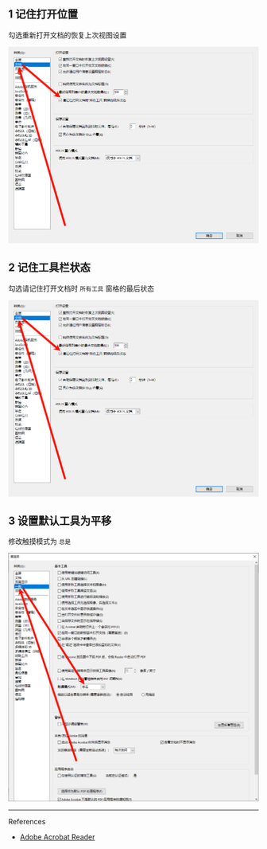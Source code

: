 ## 1 记住打开位置

勾选重新打开文档的恢复上次视图设置

![勾选请记住打开文档时 `所有工具` 窗格的最后状态](./../../../images/Issues%20of%20Adobe%20Acrobat%20Reader/%E5%8B%BE%E9%80%89%E8%AF%B7%E8%AE%B0%E4%BD%8F%E6%89%93%E5%BC%80%E6%96%87%E6%A1%A3%E6%97%B6%20%60%E6%89%80%E6%9C%89%E5%B7%A5%E5%85%B7%60%20%E7%AA%97%E6%A0%BC%E7%9A%84%E6%9C%80%E5%90%8E%E7%8A%B6%E6%80%81.png)

## 2 记住工具栏状态

勾选请记住打开文档时 `所有工具` 窗格的最后状态

![勾选请记住打开文档时 `所有工具` 窗格的最后状态](./../../../images/Issues%20of%20Adobe%20Acrobat%20Reader/%E5%8B%BE%E9%80%89%E8%AF%B7%E8%AE%B0%E4%BD%8F%E6%89%93%E5%BC%80%E6%96%87%E6%A1%A3%E6%97%B6%20%60%E6%89%80%E6%9C%89%E5%B7%A5%E5%85%B7%60%20%E7%AA%97%E6%A0%BC%E7%9A%84%E6%9C%80%E5%90%8E%E7%8A%B6%E6%80%81.png)

## 3 设置默认工具为平移

修改触摸模式为 `总是` 

![修改触摸模式为 `总是` ](./../../../images/Issues%20of%20Adobe%20Acrobat%20Reader/%E4%BF%AE%E6%94%B9%E8%A7%A6%E6%91%B8%E6%A8%A1%E5%BC%8F%E4%B8%BA%20%60%E6%80%BB%E6%98%AF%60%20.png)

---

References

- [Adobe Acrobat Reader](https://get.adobe.com/cn/reader/)